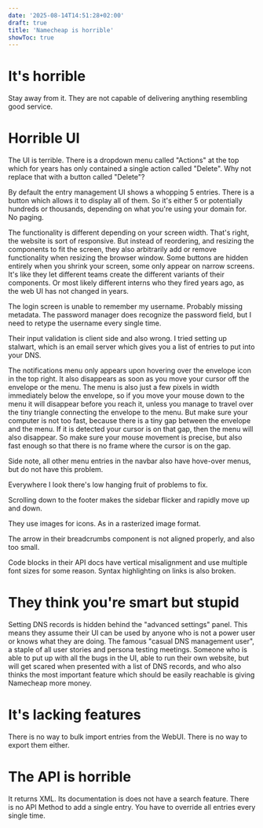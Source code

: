 ```yaml
---
date: '2025-08-14T14:51:28+02:00'
draft: true
title: 'Namecheap is horrible'
showToc: true
---
```


# It's horrible

Stay away from it. They are not capable of delivering anything resembling good
service. 


# Horrible UI

The UI is terrible. 
There is a dropdown menu called "Actions" at the top which for years has only
contained a single action called "Delete". Why not replace that with a button
called "Delete"?

By default the entry management UI shows a whopping 5 entries.
There is a button which allows it to display all of them. 
So it's either 5 or potentially hundreds or thousands, depending on what you're using your
domain for. No paging. 

The functionality is different depending on your screen width. That's right, the
website is sort of responsive. But instead of reordering, and resizing the
components to fit the screen, they also arbitrarily add or remove functionality
when resizing the browser window. Some buttons are hidden entirely when you
shrink your screen, some only appear on narrow screens. It's like they let
different teams create the different variants of their components. 
Or most likely different interns who they fired years ago, as the web UI has not
changed in years. 

The login screen is unable to remember my username. Probably missing metadata. 
The password manager does recognize the password field, but I need to retype the
username every single time. 

Their input validation is client side and also wrong. I tried setting up
stalwart, which is an email server which gives you a list of entries to put into
your DNS. 

The notifications menu only appears upon hovering over the envelope icon in the
top right. It also disappears as soon as you move your cursor off the envelope
or the menu. The menu is also just a few pixels in width immediately below the
envelope, so if you move your mouse down to the menu it will disappear before
you reach it, unless you manage to travel over the tiny triangle connecting the
envelope to the menu. But make sure your computer is not too fast, because there
is a tiny gap between the envelope and the menu. If it is detected your cursor
is on that gap, then the menu will also disappear. So make sure your mouse
movement is precise, but also fast enough so that there is no frame where the
cursor is on the gap. 

Side note, all other menu entries in the navbar also have hove-over menus, but
do not have this problem. 

Everywhere I look there's low hanging fruit of problems to fix. 

Scrolling down to the footer makes the sidebar flicker and rapidly move up and
down. 

They use images for icons. As in a rasterized image format. 

The arrow in their breadcrumbs component is not aligned properly, and also too
small. 

Code blocks in their API docs have vertical misalignment and use multiple font
sizes for some reason. Syntax highlighting on links is also broken. 


# They think you're smart but stupid

Setting DNS records is hidden behind the "advanced settings" panel. This means
they assume their UI can be used by anyone who is not a power user or knows what
they are doing. The famous "casual DNS management user", a staple of all user
stories and persona testing meetings. Someone who is able to put up with all the
bugs in the UI, able to run their own website, but will get scared when
presented with a list of DNS records, and who also thinks the most important
feature which should be easily reachable is giving Namecheap more money. 



# It's lacking features

There is no way to bulk import entries from the WebUI. 
There is no way to export them either. 

# The API is horrible

It returns XML. Its documentation is does not have a search feature. There is no
API Method to add a single entry. You have to override all entries every single
time. 


